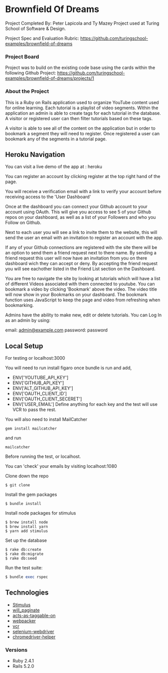 # Brownfield Of Dreams
Project Completed By: Peter Lapicola and Ty Mazey
Project used at Turing School of Software & Design.

Project Spec and Evaluation Rubric: https://github.com/turingschool-examples/brownfield-of-dreams

### Project Board

Project was to build on the existing code base using the cards within the following Github Project: https://github.com/turingschool-examples/brownfield-of-dreams/projects/1

### About the Project

This is a Ruby on Rails application used to organize YouTube content used for online learning. Each tutorial is a playlist of video segments. Within the application an admin is able to create tags for each tutorial in the database. A visitor or registered user can then filter tutorials based on these tags.

A visitor is able to see all of the content on the application but in order to bookmark a segment they will need to register. Once registered a user can bookmark any of the segments in a tutorial page.

## Heroku Navigation
You can visit a live demo of the app at : heroku

You can register an account by clicking register at the top right hand of the page.

You will receive a verification email with a link to verify your account before receiving access to the 'User Dashboard'

Once at the dashboard you can connect your Github account to your account using OAuth. This will give you access to see 5 of your Github repos on your dashboard, as well as a list of your Followers and who you Follow on Github.

Next to each user you will see a link to invite them to the website, this will send the user an email with an invitation to register an account with the app.

If any of your Github connections are registered with the site there will be an option to send them a friend request next to there name.
By sending a friend request this user will now have an invitation from you on there dashboard wich they can accept or deny. By accepting the friend request you will see eachother listed in the Friend List section on the Dashboard.

You are free to navigate the site by looking at tutorials which will have a list of different Videos associated with them connected to youtube. You can bookmark a video by clicking 'Bookmark' above the video. The video title will now show in your Bookmarks on your dashboard. The bookmark function uses JavaScript to keep the page and video from refreshing when bookmarking.

Admins have the ability to make new, edit or delete tutorials.
You can Log In as an admin by using:

email: admin@example.com
password: password

## Local Setup
For testing or localhost:3000

You will need to run install figaro once bundle is run and add,
- ENV['YOUTUBE_API_KEY']
- ENV['GITHUB_API_KEY']
- ENV['ALT_GITHUB_API_KEY']
- ENV['OAUTH_CLIENT_ID']
- ENV['OAUTH_CLIENT_SECERET']
- ENV['USER_EMAIL']
Define anything for each key and the test will use VCR to pass the rest.

You will also need to install MailCatcher
```
gem install mailcatcher
```
and run
```
mailcatcher
```
Before running the test, or localhost.

You can 'check' your emails by visiting localhost:1080

Clone down the repo
```
$ git clone
```

Install the gem packages
```
$ bundle install
```

Install node packages for stimulus
```
$ brew install node
$ brew install yarn
$ yarn add stimulus
```

Set up the database
```
$ rake db:create
$ rake db:migrate
$ rake db:seed
```

Run the test suite:
```ruby
$ bundle exec rspec
```

## Technologies
* [Stimulus](https://github.com/stimulusjs/stimulus)
* [will_paginate](https://github.com/mislav/will_paginate)
* [acts-as-taggable-on](https://github.com/mbleigh/acts-as-taggable-on)
* [webpacker](https://github.com/rails/webpacker)
* [vcr](https://github.com/vcr/vcr)
* [selenium-webdriver](https://www.seleniumhq.org/docs/03_webdriver.jsp)
* [chromedriver-helper](http://chromedriver.chromium.org/)

### Versions
* Ruby 2.4.1
* Rails 5.2.0
